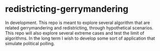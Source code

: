 # redistricting-gerrymandering
In development. This repo is meant to explore several algorithm that are related gerrymandering and redistricting, through hypothetical scenarios. This repo will also explore several extreme cases and test the limit of algorithms. In the long term I wish to develop some sort of application that simulate political polling. 
